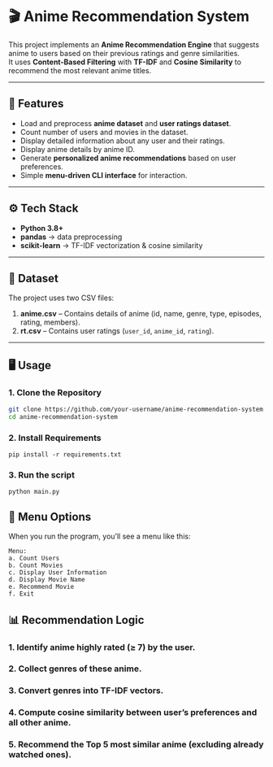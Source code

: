 # 🎬 Anime Recommendation System  

This project implements an **Anime Recommendation Engine** that suggests anime to users based on their previous ratings and genre similarities.  
It uses **Content-Based Filtering** with **TF-IDF** and **Cosine Similarity** to recommend the most relevant anime titles.  

---

## 🚀 Features  

- Load and preprocess **anime dataset** and **user ratings dataset**.  
- Count number of users and movies in the dataset.  
- Display detailed information about any user and their ratings.  
- Display anime details by anime ID.  
- Generate **personalized anime recommendations** based on user preferences.  
- Simple **menu-driven CLI interface** for interaction.  

---

## ⚙️ Tech Stack  

- **Python 3.8+**  
- **pandas** → data preprocessing  
- **scikit-learn** → TF-IDF vectorization & cosine similarity  

---

## 📂 Dataset  

The project uses two CSV files:  

1. **anime.csv** – Contains details of anime (id, name, genre, type, episodes, rating, members).  
2. **rt.csv** – Contains user ratings (`user_id`, `anime_id`, `rating`).  

---

## 🖥️ Usage  

### 1. Clone the Repository  
```bash
git clone https://github.com/your-username/anime-recommendation-system.git
cd anime-recommendation-system
```

### 2. Install Requirements
```
pip install -r requirements.txt
```

### 3. Run the script
```
python main.py
```

## 📜 Menu Options
When you run the program, you’ll see a menu like this:
```
Menu:
a. Count Users
b. Count Movies
c. Display User Information
d. Display Movie Name
e. Recommend Movie
f. Exit
```

## 📊 Recommendation Logic
### 1. Identify anime highly rated (≥ 7) by the user.

### 2. Collect genres of these anime.

### 3. Convert genres into TF-IDF vectors.

### 4. Compute cosine similarity between user’s preferences and all other anime.

### 5. Recommend the Top 5 most similar anime (excluding already watched ones).
